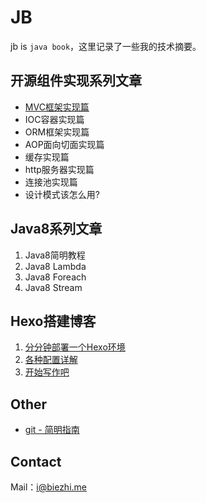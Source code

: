 # JB

jb is `java book`，这里记录了一些我的技术摘要。

## 开源组件实现系列文章

- [MVC框架实现篇](mvc/SUMMARY.md)
- IOC容器实现篇
- ORM框架实现篇
- AOP面向切面实现篇
- 缓存实现篇
- http服务器实现篇
- 连接池实现篇
- 设计模式该怎么用?

## Java8系列文章

1. Java8简明教程
2. Java8 Lambda
3. Java8 Foreach
4. Java8 Stream

## Hexo搭建博客

1. [分分钟部署一个Hexo环境](hexo/hello.md)
2. [各种配置详解](hexo/config.md)
3. [开始写作吧](hexo/writing.md)

## Other

- [git - 简明指南](git/guide.md) 

## Contact

Mail：i@biezhi.me
